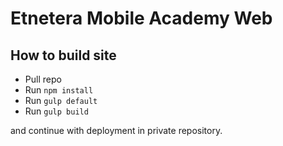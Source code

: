 # Etnetera Mobile Academy Web

## How to build site

+ Pull repo
+ Run `npm install`
+ Run `gulp default`
+ Run `gulp build`

and continue with deployment in private repository.